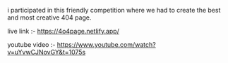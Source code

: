 i participated in this friendly competition where we had to create the best and most creative 404 page.

live link :- https://4o4page.netlify.app/

youtube video :- https://www.youtube.com/watch?v=uYvwCJNovGY&t=1075s
